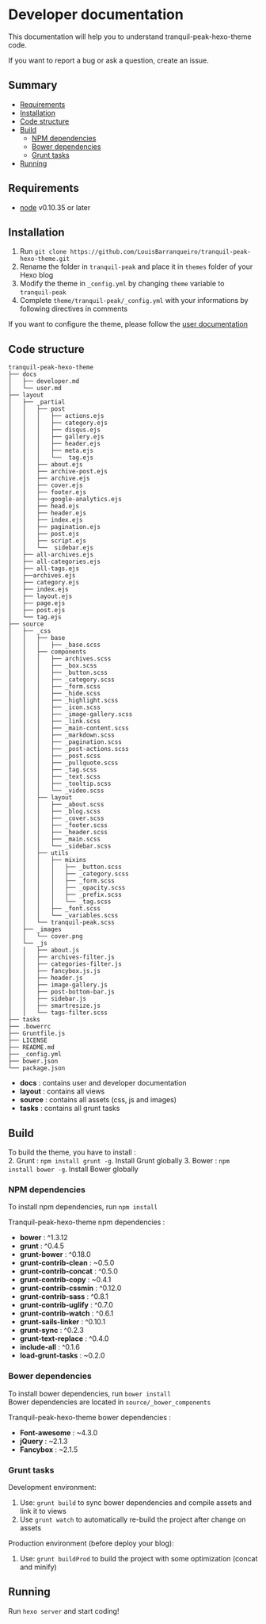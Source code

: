 # Developer documentation #

This documentation will help you to understand tranquil-peak-hexo-theme code.  

If you want to report a bug or ask a question, create an issue.

## Summary ##

- [Requirements](#requirements)
- [Installation](#installation)
- [Code structure](#code-structure)
- [Build](#build)
    * [NPM dependencies](#npm-dependencies)
    * [Bower dependencies](#bower-dependencies)
    * [Grunt tasks](#grunt-tasks)
- [Running](#running)
 
## Requirements ##

- [node](https://nodejs.org) v0.10.35 or later

## Installation ##

1. Run ```git clone https://github.com/LouisBarranqueiro/tranquil-peak-hexo-theme.git```
2. Rename the folder in ```tranquil-peak``` and place it in ```themes``` folder of your Hexo blog
3. Modify the theme in ```_config.yml``` by changing ```theme``` variable  to ```tranquil-peak```
4. Complete ```theme/tranquil-peak/_config.yml``` with your informations by following directives in comments

If you want to configure the theme, please follow the [user documentation](https://github.com/LouisBarranqueiro/tranquil-peak-hexo-theme/blob/master/docs/user.md)  
  
## Code structure ##

```
tranquil-peak-hexo-theme
├── docs
│   ├── developer.md
│   └── user.md
├── layout
│   ├── _partial
│   │   ├── post
│   │   │   ├── actions.ejs
│   │   │   ├── category.ejs
│   │   │   ├── disqus.ejs
│   │   │   ├── gallery.ejs
│   │   │   ├── header.ejs
│   │   │   ├── meta.ejs
│   │   │   └──  tag.ejs
│   │   ├── about.ejs
│   │   ├── archive-post.ejs
│   │   ├── archive.ejs
│   │   ├── cover.ejs
│   │   ├── footer.ejs
│   │   ├── google-analytics.ejs
│   │   ├── head.ejs
│   │   ├── header.ejs
│   │   ├── index.ejs
│   │   ├── pagination.ejs
│   │   ├── post.ejs
│   │   ├── script.ejs
│   │   └──  sidebar.ejs
│   ├── all-archives.ejs
│   ├── all-categories.ejs
│   ├── all-tags.ejs
│   ├──archives.ejs
│   ├── category.ejs
│   ├── index.ejs
│   ├── layout.ejs
│   ├── page.ejs
│   ├── post.ejs
│   └── tag.ejs
├── source
│   ├── _css
│   │   ├── base
│   │   │   ├── _base.scss
│   │   ├── components
│   │   │   ├── archives.scss
│   │   │   ├── _box.scss
│   │   │   ├── _button.scss
│   │   │   ├── _category.scss
│   │   │   ├── _form.scss
│   │   │   ├── _hide.scss
│   │   │   ├── _highlight.scss
│   │   │   ├── _icon.scss
│   │   │   ├── _image-gallery.scss
│   │   │   ├── _link.scss
│   │   │   ├── _main-content.scss
│   │   │   ├── _markdown.scss
│   │   │   ├── _pagination.scss
│   │   │   ├── _post-actions.scss
│   │   │   ├── _post.scss
│   │   │   ├── _pullquote.scss
│   │   │   ├── _tag.scss
│   │   │   ├── _text.scss
│   │   │   ├── _tooltip.scss
│   │   │   └── _video.scss
│   │   ├── layout
│   │   │   ├── _about.scss
│   │   │   ├── _blog.scss
│   │   │   ├── _cover.scss
│   │   │   ├── _footer.scss
│   │   │   ├── _header.scss
│   │   │   ├── _main.scss
│   │   │   └── _sidebar.scss
│   │   ├── utils
│   │   │   ├── mixins
│   │   │   │   ├── _button.scss
│   │   │   │   ├── _category.scss
│   │   │   │   ├── _form.scss
│   │   │   │   ├── _opacity.scss
│   │   │   │   ├── _prefix.scss
│   │   │   │   └── _tag.scss
│   │   │   ├── _font.scss
│   │   │   └── _variables.scss
│   │   └── tranquil-peak.scss
│   ├── _images
│   │   └── cover.png
│   └── _js
│   │   ├── about.js
│   │   ├── archives-filter.js
│   │   ├── categories-filter.js
│   │   ├── fancybox.js.js
│   │   ├── header.js
│   │   ├── image-gallery.js
│   │   ├── post-bottom-bar.js
│   │   ├── sidebar.js
│   │   ├── smartresize.js
│   │   └── tags-filter.scss
├── tasks
├── .bowerrc
├── Gruntfile.js
├── LICENSE
├── README.md
├── _config.yml
├── bower.json
└── package.json
```

- **docs** : contains user and developer documentation
- **layout** : contains all views
- **source** : contains all assets (css, js and images)
- **tasks** : contains all grunt tasks

## Build ##

To build the theme, you have to install :  
2. Grunt : ```npm install grunt -g```. Install Grunt globally
3. Bower : ```npm install bower -g```. Install Bower globally

### NPM dependencies ###

To install npm dependencies, run ```npm install```  
  
Tranquil-peak-hexo-theme npm dependencies :  
 - **bower** : ^1.3.12
 - **grunt** : ^0.4.5
 - **grunt-bower** : ^0.18.0
 - **grunt-contrib-clean** : ~0.5.0
 - **grunt-contrib-concat** : ^0.5.0
 - **grunt-contrib-copy** : ~0.4.1
 - **grunt-contrib-cssmin** : ^0.12.0
 - **grunt-contrib-sass** : ^0.8.1
 - **grunt-contrib-uglify** : ^0.7.0
 - **grunt-contrib-watch** : ^0.6.1
 - **grunt-sails-linker** : ^0.10.1
 - **grunt-sync** : ^0.2.3
 - **grunt-text-replace** : ^0.4.0
 - **include-all** : ^0.1.6
 - **load-grunt-tasks** : ~0.2.0
 
 
### Bower dependencies ###

To install bower dependencies, run ```bower install```  
Bower dependencies are located in ```source/_bower_components```

Tranquil-peak-hexo-theme bower dependencies :  
- **Font-awesome** : ~4.3.0
- **jQuery** : ~2.1.3
- **Fancybox** : ~2.1.5

### Grunt tasks ###

Development environment:  
1. Use:  ```grunt build``` to sync bower dependencies and compile assets and link it to views
2. Use ```grunt watch``` to automatically re-build the project after change on assets

Production environment (before deploy your blog):  
1. Use: ```grunt buildProd``` to build the project with some optimization (concat and minify)

## Running ##

Run ```hexo server``` and start coding!